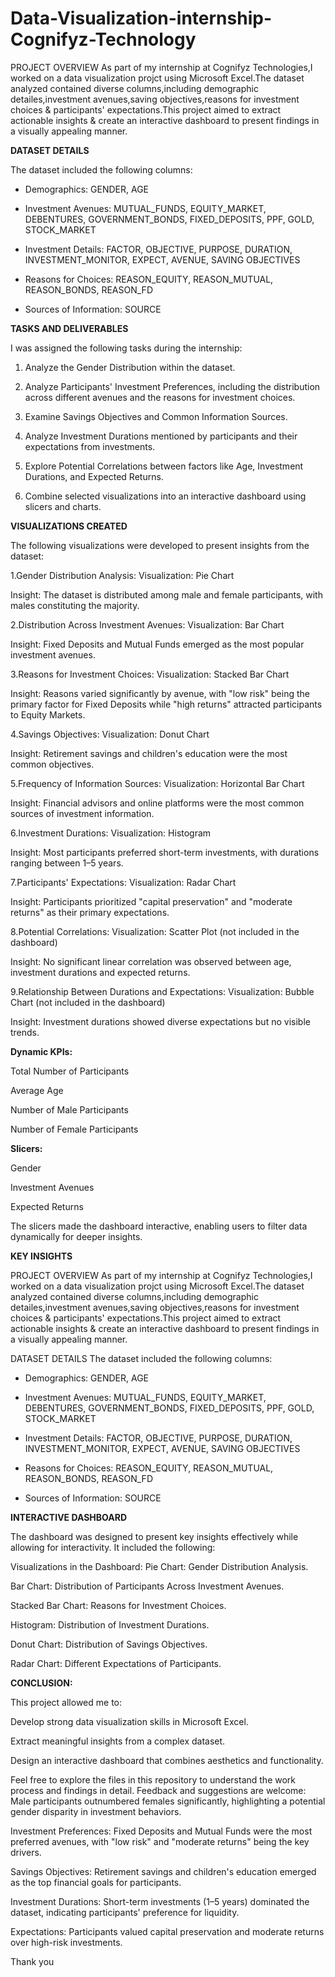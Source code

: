 # Data-Visualization-internship-Cognifyz-Technology
PROJECT OVERVIEW
As part of my internship at Cognifyz Technologies,I worked on a data visualization projct using Microsoft Excel.The dataset analyzed contained diverse columns,including demographic detailes,investment avenues,saving objectives,reasons for investment choices & participants' expectations.This project aimed to extract actionable insights & create an interactive dashboard to present findings in a visually appealing manner.

**DATASET DETAILS**

The dataset included the following columns:

- Demographics: GENDER, AGE

- Investment Avenues: MUTUAL_FUNDS, EQUITY_MARKET, DEBENTURES, GOVERNMENT_BONDS, FIXED_DEPOSITS, PPF, GOLD, STOCK_MARKET

- Investment Details: FACTOR, OBJECTIVE, PURPOSE, DURATION, INVESTMENT_MONITOR, EXPECT, AVENUE, SAVING OBJECTIVES

- Reasons for Choices: REASON_EQUITY, REASON_MUTUAL, REASON_BONDS, REASON_FD

- Sources of Information: SOURCE

**TASKS AND DELIVERABLES**

I was assigned the following tasks during the internship:

1. Analyze the Gender Distribution within the dataset.

2. Analyze Participants' Investment Preferences, including the distribution across different avenues and the reasons for investment choices.

3. Examine Savings Objectives and Common Information Sources.

4. Analyze Investment Durations mentioned by participants and their expectations from investments.

5. Explore Potential Correlations between factors like Age, Investment Durations, and Expected Returns.

6. Combine selected visualizations into an interactive dashboard using slicers and charts.

**VISUALIZATIONS CREATED**

The following visualizations were developed to present insights from the dataset:

1.Gender Distribution Analysis:
Visualization: Pie Chart

Insight: The dataset is distributed among male and female participants, with males constituting the majority.

2.Distribution Across Investment Avenues:
Visualization: Bar Chart

Insight: Fixed Deposits and Mutual Funds emerged as the most popular investment avenues.

3.Reasons for Investment Choices:
Visualization: Stacked Bar Chart

Insight: Reasons varied significantly by avenue, with "low risk" being the primary factor for Fixed Deposits while "high returns" attracted participants to Equity Markets.

4.Savings Objectives:
Visualization: Donut Chart

Insight: Retirement savings and children's education were the most common objectives.

5.Frequency of Information Sources:
Visualization: Horizontal Bar Chart

Insight: Financial advisors and online platforms were the most common sources of investment information.

6.Investment Durations:
Visualization: Histogram

Insight: Most participants preferred short-term investments, with durations ranging between 1–5 years.

7.Participants' Expectations:
Visualization: Radar Chart

Insight: Participants prioritized "capital preservation" and "moderate returns" as their primary expectations.

8.Potential Correlations:
Visualization: Scatter Plot (not included in the dashboard)

Insight: No significant linear correlation was observed between age, investment durations and expected returns.

9.Relationship Between Durations and Expectations:
Visualization: Bubble Chart (not included in the dashboard)

Insight: Investment durations showed diverse expectations but no visible trends.

**Dynamic KPIs:**

Total Number of Participants

Average Age

Number of Male Participants

Number of Female Participants

**Slicers:**

Gender

Investment Avenues

Expected Returns

The slicers made the dashboard interactive, enabling users to filter data dynamically for deeper insights.

**KEY INSIGHTS**

PROJECT OVERVIEW
As part of my internship at Cognifyz Technologies,I worked on a data visualization projct using Microsoft Excel.The dataset analyzed contained diverse columns,including demographic detailes,investment avenues,saving objectives,reasons for investment choices & participants' expectations.This project aimed to extract actionable insights & create an interactive dashboard to present findings in a visually appealing manner.

DATASET DETAILS
The dataset included the following columns:

- Demographics: GENDER, AGE

- Investment Avenues: MUTUAL_FUNDS, EQUITY_MARKET, DEBENTURES, GOVERNMENT_BONDS, FIXED_DEPOSITS, PPF, GOLD, STOCK_MARKET

- Investment Details: FACTOR, OBJECTIVE, PURPOSE, DURATION, INVESTMENT_MONITOR, EXPECT, AVENUE, SAVING OBJECTIVES

- Reasons for Choices: REASON_EQUITY, REASON_MUTUAL, REASON_BONDS, REASON_FD

- Sources of Information: SOURCE

**INTERACTIVE DASHBOARD**

The dashboard was designed to present key insights effectively while allowing for interactivity. It included the following:

Visualizations in the Dashboard:
Pie Chart: Gender Distribution Analysis.

Bar Chart: Distribution of Participants Across Investment Avenues.

Stacked Bar Chart: Reasons for Investment Choices.

Histogram: Distribution of Investment Durations.

Donut Chart: Distribution of Savings Objectives.

Radar Chart: Different Expectations of Participants.

**CONCLUSION:**

This project allowed me to:

Develop strong data visualization skills in Microsoft Excel.

Extract meaningful insights from a complex dataset.

Design an interactive dashboard that combines aesthetics and functionality.

Feel free to explore the files in this repository to understand the work process and findings in detail. Feedback and suggestions are welcome: Male participants outnumbered females significantly, highlighting a potential gender disparity in investment behaviors.

Investment Preferences: Fixed Deposits and Mutual Funds were the most preferred avenues, with "low risk" and "moderate returns" being the key drivers.

Savings Objectives: Retirement savings and children's education emerged as the top financial goals for participants.

Investment Durations: Short-term investments (1–5 years) dominated the dataset, indicating participants' preference for liquidity.

Expectations: Participants valued capital preservation and moderate returns over high-risk investments.

Thank you
